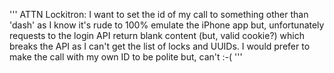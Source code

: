 '''
			ATTN Lockitron: I want to set the id of my call to something other than 'dash'
							as I know it's rude to 100% emulate the iPhone app but, unfortunately
							requests to the login API return blank content (but, valid cookie?)
							which breaks the API as I can't get the list of locks and UUIDs. I would
							prefer to make the call with my own ID to be polite but, can't :-(
		'''